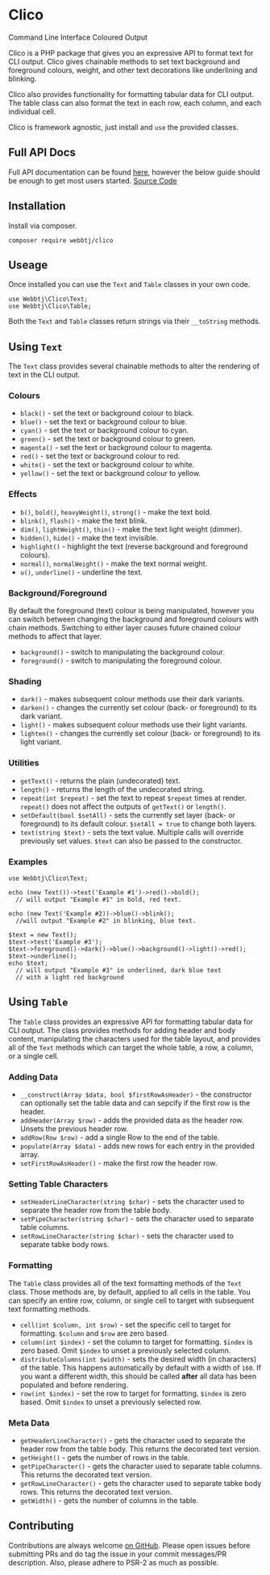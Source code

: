 # Clico

Command Line Interface Coloured Output

Clico is a PHP package that gives you an expressive API to format text for CLI
output. Clico gives chainable methods to set text background and foreground
colours, weight, and other text decorations like underlining and blinking.

Clico also provides functionality for formatting tabular data for CLI output.
The table class can also format the text in each row, each column, and each
individual cell.

Clico is framework agnostic, just install and `use` the provided classes.

## Full API Docs

Full API documentation can be found [here](http://code.webb.tj/clico/docs/),
however the below guide should be enough to get most users started.
[Source Code](https://github.com/webbtj/clico)

## Installation

Install via composer.

```(bash)
composer require webbtj/clico
```

## Useage

Once installed you can use the `Text` and `Table` classes in your own code.

```(bash)
use Webbtj\Clico\Text;
use Webbtj\Clico\Table;
```

Both the `Text` and `Table` classes return strings via their `__toString`
methods.

## Using `Text`

The `Text` class provides several chainable methods to alter the rendering of
text in the CLI output.

### Colours

- `black()` -  set the text or background colour to black.
- `blue()` -  set the text or background colour to blue.
- `cyan()` -  set the text or background colour to cyan.
- `green()` -  set the text or background colour to green.
- `magenta()` -  set the text or background colour to magenta.
- `red()` -  set the text or background colour to red.
- `white()` -  set the text or background colour to white.
- `yellow()` -  set the text or background colour to yellow.

### Effects

- `b()`, `bold()`, `heavyWeight()`, `strong()` - make the text bold.
- `blink()`, `flash()` - make the text blink.
- `dim()`, `lightWeight()`, `thin()` - make the text light weight (dimmer).
- `hidden()`, `hide()` - make the text invisible.
- `highlight()` - highlight the text (reverse background and foreground
colours).
- `normal()`, `normalWeight()` - make the text normal weight.
- `u()`, `underline()` - underline the text.

### Background/Foreground

By default the foreground (text) colour is being manipulated, however you can
switch between changing the background and foreground colours with chain
methods. Switching to either layer causes future chained colour methods to
affect that layer.

- `background()` - switch to manipulating the background colour.
- `foreground()` - switch to manipulating the foreground colour.

### Shading

- `dark()` - makes subsequent colour methods use their dark variants.
- `darken()` - changes the currently set colour (back- or foreground) to its
dark variant.
- `light()` - makes subsequent colour methods use their light variants.
- `lighten()` - changes the currently set colour (back- or foreground) to its
light variant.

### Utilities

- `getText()` - returns the plain (undecorated) text.
- `length()` - returns the length of the undecorated string.
- `repeat(int $repeat)` - set the text to repeat `$repeat` times at render.
`repeat()` does not affect the outputs of `getText()` or `length()`.
- `setDefault(bool $setAll)` - sets the currently set layer (back- or
foreground) to its default colour. `$setAll = true` to change both layers.
- `text(string $text)` - sets the text value. Multiple calls will override
previously set values. `$text` can also be passed to the constructor.

### Examples

```(php)
use Webbtj\Clico\Text;

echo (new Text())->text('Example #1')->red()->bold();
  // will output "Example #1" in bold, red text.

echo (new Text('Example #2))->blue()->blink();
  //will output "Example #2" in blinking, blue text.

$text = new Text();
$text->test('Example #3');
$text->foreground()->dark()->blue()->background()->light()->red();
$text->underline();
echo $text;
  // will output "Example #3" in underlined, dark blue text
  // with a light red background
```

## Using `Table`

The `Table` class provides an expressive API for formatting tabular data for CLI
output. The class provides methods for adding header and body content,
manipulating the characters used for the table layout, and provides all of the
`Text` methods which can target the whole table, a row, a column, or a single
cell.

### Adding Data

- `__construct(Array $data, bool $firstRowAsHeader)` - the constructor can
optionally set the table data and can sepcify if the first row is the header.
- `addHeader(Array $row)` - adds the provided data as the header row. Unsets the
previous header row.
- `addRow(Row $row)` - add a single Row to the end of the table.
- `populate(Array $data)` - adds new rows for each entry in the provided array.
- `setFirstRowAsHeader()` - make the first row the header row.

### Setting Table Characters

- `setHeaderLineCharacter(string $char)` - sets the character used to separate
the header row from the table body.
- `setPipeCharacter(string $char)` - sets the character used to separate table
columns.
- `setRowLineCharacter(string $char)` - sets the character used to separate
tabke body rows.

### Formatting

The `Table` class provides all of the text formatting methods of the `Text`
class. Those methods are, by default, applied to all cells in the table. You
can specify an entire row, column, or single cell to target with subsequent
text formatting methods.

- `cell(int $column, int $row)` - set the specific cell to target for
formatting. `$column` and `$row` are zero based.
- `column(int $index)` - set the column to target for formatting. `$index` is
zero based. Omit `$index` to unset a previously selected column.
- `distributeColumns(int $width)` - sets the desired width (in characters) of
the table. This happens automatically by default with a width of `160`. If you
want a different width, this should be called **after** all data has been
populated and before rendering.
- `row(int $index)` - set the row to target for formatting. `$index` is
zero based. Omit `$index` to unset a previously selected row.

### Meta Data

- `getHeaderLineCharacter()` - gets the character used to separate
the header row from the table body. This returns the decorated text version.
- `getHeight()` - gets the number of rows in the table.
- `getPipeCharacter()` - gets the character used to separate table
columns. This returns the decorated text version.
- `getRowLineCharacter()` - gets the character used to separate
tabke body rows. This returns the decorated text version.
- `getWidth()` - gets the number of columns in the table.

## Contributing

Contributions are always welcome [on GitHub](https://github.com/webbtj/clico).
Please open issues before submitting PRs and do tag the issue in your commit
messages/PR description. Also, please adhere to PSR-2 as much as possible.
